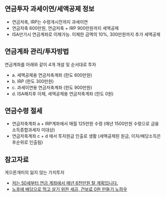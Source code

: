 
## 연금투자 과세이연/세액공제 정보

- 연금저축, IRP는 수령개시전까지 과세이연
- 연금저축 600만원, 연금저축 + IRP 900만원까지 세액공제
- ISA만기시 연금계좌로 이체가능. 이체한 금액의 10%, 300만원까지 추가 세액공제

## 연금계좌 관리/투자방법

연금계좌를 아래와 같이 4개 개설 및 순서대로 투자

- a. 세액공제용 연금저축계좌 (한도 600만원)
- b. IRP (한도 300만원)
- c. 과세이연용 연금저축계좌 (한도 900만원)
- d. ISA해지후 이체, 세액공제용 연금저축계좌 (한도 0원)

## 연금수령 절세

- 연금저축계좌 a + IRP계좌에서 매월 125만원 수령 (매년 1500만원 수령으로 금융소득종합과세자 미대상)
- 연금저축계좌 c + d 에서 투자원금 인출로 생활 (세액공제된 원금, 이자/배당소득은 후순위로 인출됨)

## 참고자료

게으른개미의 잃지 않는 가치투자

- [저는 50세부터 연금 계좌에서 매년 6천만원 탈 계획입니다.](https://youtu.be/nqopeoeIczY)
- [노후에 배당으로 먹고 살기 위한 세금, 건보료 0원 만들기 노하우](https://youtu.be/GWvXUu5uIGM)